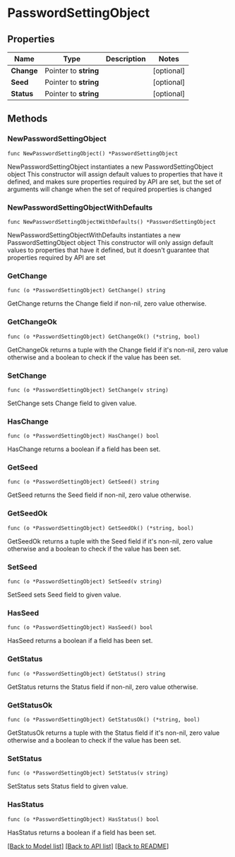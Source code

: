 # PasswordSettingObject

## Properties

Name | Type | Description | Notes
------------ | ------------- | ------------- | -------------
**Change** | Pointer to **string** |  | [optional] 
**Seed** | Pointer to **string** |  | [optional] 
**Status** | Pointer to **string** |  | [optional] 

## Methods

### NewPasswordSettingObject

`func NewPasswordSettingObject() *PasswordSettingObject`

NewPasswordSettingObject instantiates a new PasswordSettingObject object
This constructor will assign default values to properties that have it defined,
and makes sure properties required by API are set, but the set of arguments
will change when the set of required properties is changed

### NewPasswordSettingObjectWithDefaults

`func NewPasswordSettingObjectWithDefaults() *PasswordSettingObject`

NewPasswordSettingObjectWithDefaults instantiates a new PasswordSettingObject object
This constructor will only assign default values to properties that have it defined,
but it doesn't guarantee that properties required by API are set

### GetChange

`func (o *PasswordSettingObject) GetChange() string`

GetChange returns the Change field if non-nil, zero value otherwise.

### GetChangeOk

`func (o *PasswordSettingObject) GetChangeOk() (*string, bool)`

GetChangeOk returns a tuple with the Change field if it's non-nil, zero value otherwise
and a boolean to check if the value has been set.

### SetChange

`func (o *PasswordSettingObject) SetChange(v string)`

SetChange sets Change field to given value.

### HasChange

`func (o *PasswordSettingObject) HasChange() bool`

HasChange returns a boolean if a field has been set.

### GetSeed

`func (o *PasswordSettingObject) GetSeed() string`

GetSeed returns the Seed field if non-nil, zero value otherwise.

### GetSeedOk

`func (o *PasswordSettingObject) GetSeedOk() (*string, bool)`

GetSeedOk returns a tuple with the Seed field if it's non-nil, zero value otherwise
and a boolean to check if the value has been set.

### SetSeed

`func (o *PasswordSettingObject) SetSeed(v string)`

SetSeed sets Seed field to given value.

### HasSeed

`func (o *PasswordSettingObject) HasSeed() bool`

HasSeed returns a boolean if a field has been set.

### GetStatus

`func (o *PasswordSettingObject) GetStatus() string`

GetStatus returns the Status field if non-nil, zero value otherwise.

### GetStatusOk

`func (o *PasswordSettingObject) GetStatusOk() (*string, bool)`

GetStatusOk returns a tuple with the Status field if it's non-nil, zero value otherwise
and a boolean to check if the value has been set.

### SetStatus

`func (o *PasswordSettingObject) SetStatus(v string)`

SetStatus sets Status field to given value.

### HasStatus

`func (o *PasswordSettingObject) HasStatus() bool`

HasStatus returns a boolean if a field has been set.


[[Back to Model list]](../README.md#documentation-for-models) [[Back to API list]](../README.md#documentation-for-api-endpoints) [[Back to README]](../README.md)


